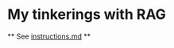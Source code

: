 # My tinkerings with RAG

** See [instructions.md](https://github.com/jebucha/rag_llm/blob/main/instructions.md) **
